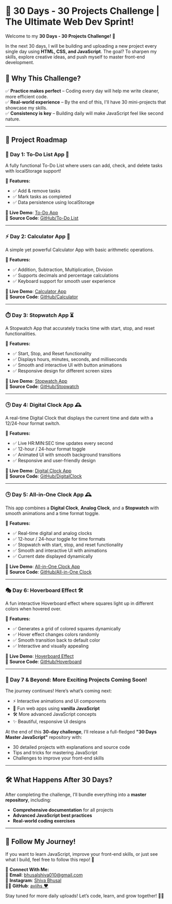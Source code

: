 # 🚀 30 Days - 30 Projects Challenge | The Ultimate Web Dev Sprint!

Welcome to my **30 Days - 30 Projects Challenge!** 🎯

In the next 30 days, I will be building and uploading a new project every single day using **HTML, CSS, and JavaScript**. The goal? To sharpen my skills, explore creative ideas, and push myself to master front-end development.

## 📌 Why This Challenge?
✅ **Practice makes perfect** – Coding every day will help me write cleaner, more efficient code.  
✅ **Real-world experience** – By the end of this, I'll have 30 mini-projects that showcase my skills.  
✅ **Consistency is key** – Building daily will make JavaScript feel like second nature.  

---

## 📏 Project Roadmap

### 🚀 Day 1: To-Do List App 📝
A fully functional To-Do List where users can add, check, and delete tasks with localStorage support!

🔹 **Features:**
- ✅ Add & remove tasks  
- ✅ Mark tasks as completed  
- ✅ Data persistence using localStorage  

🔗 **Live Demo**: [To-Do App](https://todoapp-gules-tau.vercel.app/)  
📂 **Source Code**: [GitHub/To-Do List](https://github.com/aviihs/30daysCode/tree/main/01-todoapp)

---

### ⚡ Day 2: Calculator App 🧮
A simple yet powerful Calculator App with basic arithmetic operations.

🔹 **Features:**
- ✅ Addition, Subtraction, Multiplication, Division  
- ✅ Supports decimals and percentage calculations  
- ✅ Keyboard support for smooth user experience  

🔗 **Live Demo**: [Calculator App](https://calculator-jade-kappa.vercel.app/)  
📂 **Source Code**: [GitHub/Calculator](https://github.com/aviihs/30daysCode/tree/main/02-Calculator)

---

### ⏱️ Day 3: Stopwatch App ⏳
A Stopwatch App that accurately tracks time with start, stop, and reset functionalities.

🔹 **Features:**
- ✅ Start, Stop, and Reset functionality  
- ✅ Displays hours, minutes, seconds, and milliseconds  
- ✅ Smooth and interactive UI with button animations  
- ✅ Responsive design for different screen sizes  

🔗 **Live Demo**: [Stopwatch App](https://stopwatch-five-zeta.vercel.app/)  
📂 **Source Code**: [GitHub/Stopwatch](https://github.com/aviihs/30daysCode/tree/main/03-Stopwatch)

---

### 🕒 Day 4: Digital Clock App 🕰️
A real-time Digital Clock that displays the current time and date with a 12/24-hour format switch.

🔹 **Features:**
- ✅ Live HR:MIN:SEC time updates every second  
- ✅ 12-hour / 24-hour format toggle  
- ✅ Animated UI with smooth background transitions  
- ✅ Responsive and user-friendly design  

🔗 **Live Demo**: [Digital Clock App](https://digitalclock-pi-three.vercel.app/)  
📂 **Source Code**: [GitHub/DigitalClock](https://github.com/aviihs/30daysCode/tree/main/04-DigitalClock)

---

### 🕒 Day 5: All-in-One Clock App 🕰️
This app combines a **Digital Clock**, **Analog Clock**, and a **Stopwatch** with smooth animations and a time format toggle.

🔹 **Features:**
- ✅ Real-time digital and analog clocks  
- ✅ 12-hour / 24-hour toggle for time formats  
- ✅ Stopwatch with start, stop, and reset functionality  
- ✅ Smooth and interactive UI with animations  
- ✅ Current date displayed dynamically  

🔗 **Live Demo**: [All-in-One Clock App](https://allclock.vercel.app/)  
📂 **Source Code**: [GitHub/All-in-One Clock](https://github.com/aviihs/30daysCode/tree/main/05-AllClock)

---

### 🎭 Day 6: Hoverboard Effect 🛠️
A fun interactive Hoverboard effect where squares light up in different colors when hovered over.

🔹 **Features:**
- ✅ Generates a grid of colored squares dynamically  
- ✅ Hover effect changes colors randomly  
- ✅ Smooth transition back to default color  
- ✅ Interactive and visually appealing  

🔗 **Live Demo**: [Hoverboard Effect](https://hoverboard-taupe.vercel.app/)  
📂 **Source Code**: [GitHub/Hoverboard](https://github.com/aviihs/30daysCode/tree/main/06-HoverBoard)

---

### 💪 Day 7 & Beyond: More Exciting Projects Coming Soon!
The journey continues! Here’s what’s coming next:

- ⚡ Interactive animations and UI components  
- 🎉 Fun web apps using **vanilla JavaScript**  
- 🛠️ More advanced JavaScript concepts  
- ✨ Beautiful, responsive UI designs  

At the end of this **30-day challenge**, I’ll release a full-fledged **"30 Days Master JavaScript"** repository with:
- 30 detailed projects with explanations and source code  
- Tips and tricks for mastering JavaScript  
- Challenges to improve your front-end skills  

---

## 🛠️ What Happens After 30 Days?
After completing the challenge, I’ll bundle everything into a **master repository**, including:
- **Comprehensive documentation** for all projects  
- **Advanced JavaScript best practices**  
- **Real-world coding exercises**  

---

## 🚀 Follow My Journey!
If you want to learn JavaScript, improve your front-end skills, or just see what I build, feel free to follow this repo! 🌟

🔹 **Connect With Me:**  
📧 **Email**: bhusalshiva010@gmail.com  
📸 **Instagram**: [Shiva Bhusal](https://www.instagram.com/av_ihs_/)  
👨‍💻 **GitHub**: [aviihs ❤️](https://github.com/aviihs)

Stay tuned for more daily uploads! Let’s code, learn, and grow together! 🚀🔥
